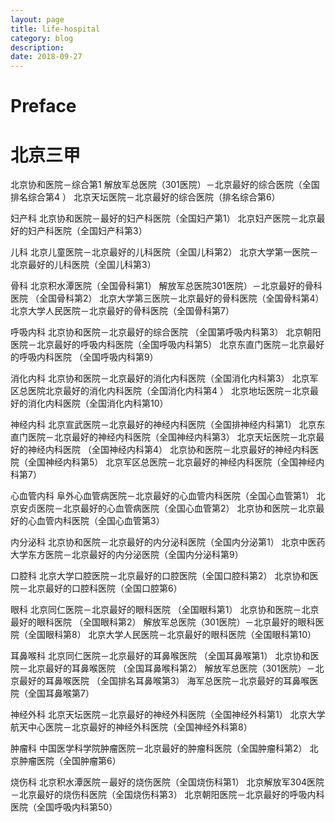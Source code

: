 ```yaml
---
layout: page
title: life-hospital
category: blog
description: 
date: 2018-09-27
---
```

# Preface

# 北京三甲
北京协和医院－综合第1 
解放军总医院（301医院）－北京最好的综合医院（全国排名综合第4 ） 
北京天坛医院－北京最好的综合医院（排名综合第6） 

妇产科 
北京协和医院－最好的妇产科医院（全国妇产第1） 
北京妇产医院－北京最好的妇产科医院（全国妇产科第3） 

儿科 
北京儿童医院－北京最好的儿科医院（全国儿科第2） 
北京大学第一医院－北京最好的儿科医院（全国儿科第3） 

骨科 
北京积水潭医院（全国骨科第1） 
解放军总医院301医院）－北京最好的骨科医院 （全国骨科第2） 
北京大学第三医院－北京最好的骨科医院（全国骨科第4） 
北京大学人民医院－北京最好的骨科医院（全国骨科第7） 

呼吸内科 
北京协和医院－北京最好的综合医院 （全国第呼吸内科第3） 
北京朝阳医院－北京最好的呼吸内科医院（全国呼吸内科第5） 
北京东直门医院－北京最好的呼吸内科医院 （全国呼吸内科第9） 

消化内科 
北京协和医院－北京最好的消化内科医院（全国消化内科第3） 
北京军区总医院北京最好的消化内科医院（全国消化内科第4 ） 
北京地坛医院－北京最好的消化内科医院（全国消化内科第10） 

神经内科 
北京宣武医院－北京最好的神经内科医院（全国排神经内科第1） 
北京东直门医院－北京最好的神经内科医院（全国神经内科第3） 
北京天坛医院－北京最好的神经内科医院 （全国神经内科第4） 
北京协和医院－北京最好的神经内科医院（全国神经内科第5） 
北京军区总医院－北京最好的神经内科医院（全国神经内科第7） 

心血管内科 
阜外心血管病医院－北京最好的心血管内科医院（全国心血管第1） 
北京安贞医院－北京最好的心血管病医院（全国心血管第2） 
北京协和医院－北京最好的心血管内科医院（全国心血管第3） 

内分泌科 
北京协和医院－北京最好的内分泌科医院（全国内分泌第1） 
北京中医药大学东方医院－北京最好的内分泌医院（全国内分泌科第9） 

口腔科 
北京大学口腔医院－北京最好的口腔医院（全国口腔科第2） 
北京协和医院－北京最好的口腔科医院（全国口腔第6） 

眼科 
北京同仁医院－北京最好的眼科医院 （全国眼科第1） 
北京协和医院－北京最好的眼科医院 （全国眼科第2） 
解放军总医院（301医院）－北京最好的眼科医院（全国眼科第8） 
北京大学人民医院－北京最好的眼科医院（全国眼科第10） 

耳鼻喉科 
北京同仁医院－北京最好的耳鼻喉医院 （全国耳鼻喉第1） 
北京协和医院－北京最好的耳鼻喉医院 （全国耳鼻喉科第2） 
解放军总医院（301医院）－北京最好的耳鼻喉医院 （全国排名耳鼻喉第3） 
海军总医院－北京最好的耳鼻喉医院（全国耳鼻喉第7） 

神经外科 
北京天坛医院－北京最好的神经外科医院（全国神经外科第1） 
北京大学航天中心医院－北京最好的神经外科医院（全国神经外科第8） 

肿瘤科 
中国医学科学院肿瘤医院－北京最好的肿瘤科医院（全国肿瘤科第2） 
北京肿瘤医院（全国肿瘤第6） 

烧伤科 
北京积水潭医院－最好的烧伤医院（全国烧伤科第1） 
北京解放军304医院－北京最好的烧伤科医院（全国烧伤科第3） 
北京朝阳医院－北京最好的呼吸内科医院（全国呼吸内科第50）